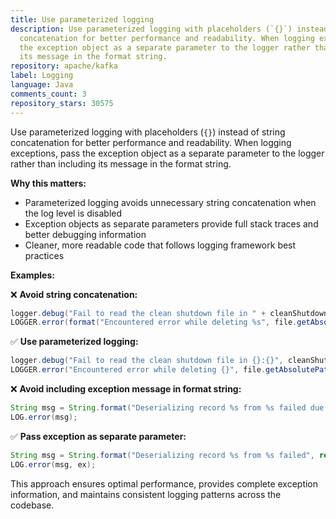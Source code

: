 ```yaml
---
title: Use parameterized logging
description: Use parameterized logging with placeholders (`{}`) instead of string
  concatenation for better performance and readability. When logging exceptions, pass
  the exception object as a separate parameter to the logger rather than including
  its message in the format string.
repository: apache/kafka
label: Logging
language: Java
comments_count: 3
repository_stars: 30575
---
```


Use parameterized logging with placeholders (`{}`) instead of string concatenation for better performance and readability. When logging exceptions, pass the exception object as a separate parameter to the logger rather than including its message in the format string.

**Why this matters:**
- Parameterized logging avoids unnecessary string concatenation when the log level is disabled
- Exception objects as separate parameters provide full stack traces and better debugging information
- Cleaner, more readable code that follows logging framework best practices

**Examples:**

❌ **Avoid string concatenation:**
```java
logger.debug("Fail to read the clean shutdown file in " + cleanShutdownFile.toPath() + ":" + e);
LOGGER.error(format("Encountered error while deleting %s", file.getAbsolutePath()));
```

✅ **Use parameterized logging:**
```java
logger.debug("Fail to read the clean shutdown file in {}:{}", cleanShutdownFile.toPath(), e);
LOGGER.error("Encountered error while deleting {}", file.getAbsolutePath(), e);
```

❌ **Avoid including exception message in format string:**
```java
String msg = String.format("Deserializing record %s from %s failed due to: %s", record, tp, ex.getMessage());
LOG.error(msg);
```

✅ **Pass exception as separate parameter:**
```java
String msg = String.format("Deserializing record %s from %s failed", record, tp);
LOG.error(msg, ex);
```

This approach ensures optimal performance, provides complete exception information, and maintains consistent logging patterns across the codebase.
